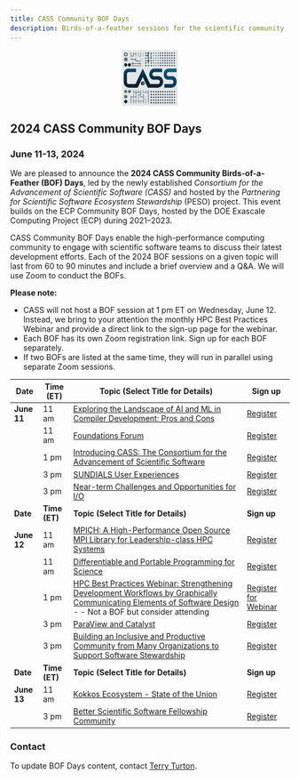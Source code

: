 ```yaml
---
title: CASS Community BOF Days
description: Birds-of-a-feather sessions for the scientific community
---
```


<div style="display: flex; justify-content: center;">
    <img src="CASS-Logo-V2.png" width="100" height="100">
</div>

## 2024 CASS Community BOF Days
### June 11-13, 2024

We are pleased to announce the **2024 CASS Community Birds-of-a-Feather (BOF) Days**, led by the newly established _Consortium for the Advancement of Scientific Software (CASS)_ and hosted by the _Partnering for Scientific Software Ecosystem Stewardship_ (PESO) project.  This event builds on the ECP Community BOF Days, hosted by the DOE Exascale Computing Project (ECP) during 2021–2023. 

 CASS Community BOF Days enable the high-performance computing community to engage with scientific software teams to discuss their latest development efforts.  Each of the 2024 BOF sessions on a given topic will last from 60 to 90 minutes and include a brief overview and a Q&A. We will use Zoom to conduct the BOFs.

 **Please note:** 
 - CASS will not host a BOF session at 1 pm ET on Wednesday, June 12. Instead, we bring to your attention the monthly HPC Best Practices Webinar and provide a direct link to the sign-up page for the webinar.
 - Each BOF has its own Zoom registration link.  Sign up for each BOF separately. 
 - If two BOFs are listed at the same time, they will run in parallel using separate Zoom sessions.


|**Date**| **Time (ET)** | **Topic (Select Title for Details)** | **Sign up** |
|-----------|-----------|----------------------------------|---------|
|**June 11**| 11 am| [Exploring the Landscape of AI and ML in Compiler Development: Pros and Cons](bofs2024/compiler.md) | [Register](https://exascaleproject.zoomgov.com/meeting/register/vJIsceiorz4pGDWp31kH44OfMp5AnhRECZg) |
|           | 11 am| [Foundations Forum](bofs2024/foundations.md)| [Register](https://exascaleproject.zoomgov.com/meeting/register/vJIsfu-oqjgtG49nTb4ZpwpC5vgpEdwnKoM) |
|           |  1 pm| [Introducing CASS: The Consortium for the Advancement of Scientific Software](bofs2024/cass.md)| [Register](https://exascaleproject.zoomgov.com/meeting/register/vJIsfuCorjojHfHRLSglgh7BMah90CkiFxk) |
|           |  3 pm| [SUNDIALS User Experiences](bofs2024/sundials.md)| [Register](https://exascaleproject.zoomgov.com/meeting/register/vJItf-6gqjMtEz05KI3oTNO7q6LGI3_ltdc) |
|           |  3 pm| [Near-term Challenges and Opportunities for I/O](bofs2024/io.md)| [Register](https://exascaleproject.zoomgov.com/meeting/register/vJItc-ysqDosHpJFt0ptyu2JlUSVZ_vRZqE) |
|**Date**   | **Time (ET)** | **Topic (Select Title for Details)**| **Sign up** |
|**June 12**| 11 am| [MPICH: A High-Performance Open Source MPI Library for Leadership-class HPC Systems](bofs2024/mpich.md) | [Register](https://exascaleproject.zoomgov.com/meeting/register/vJIscumhpjksGsV4ueXzyCksELxaaW2_BBc) |
|           | 11 am| [Differentiable and Portable Programming for Science](bofs2024/differentiable.md)| [Register](https://exascaleproject.zoomgov.com/meeting/register/vJIsceCsrT0tGRbm6j38ZXMJjYoxbgDlP6Y) |
|           |  1 pm| [HPC Best Practices Webinar: Strengthening Development Workflows by Graphically Communicating Elements of Software Design](https://ideas-productivity.org/events/hpcbp-084-communicatingdesign) - - Not a BOF but consider attending | [Register for Webinar](https://www.zoomgov.com/meeting/register/vJIsc-quqT8tHpd71RgLupEVRnTOHWSP5o0) |
|           |  3 pm| [ParaView and Catalyst](bofs2024/paraview.md)| [Register](https://exascaleproject.zoomgov.com/meeting/register/vJIsceihrz8qE3qjuM3V-7p3UjaFvHM2GKM) |
|           |  3 pm| [Building an Inclusive and Productive Community from Many Organizations to Support Software Stewardship](bofs2024/community.md)| [Register](https://exascaleproject.zoomgov.com/meeting/register/vJIsd-iqqT8iG9Nj06NmzDat9v110h1DKYo) |
|**Date**| **Time (ET)**| **Topic (Select Title for Details)** | **Sign up** |
|**June 13**| 11 am| [Kokkos Ecosystem - State of the Union](bofs2024/kokkos.md) | [Register](https://exascaleproject.zoomgov.com/meeting/register/vJItdu2urTIiGGJgnxCDPRYRUVKcvTunEpQ) |
|           |  3 pm| [Better Scientific Software Fellowship Community](bofs2024/bsswf.md)| [Register](https://exascaleproject.zoomgov.com/meeting/register/vJItce6upjgiGT7sgQtCM2pOLKsQZwqMnhU) |

### Contact 

To update BOF Days content, contact [Terry Turton](mailto:tlturton@lanl.gov).
